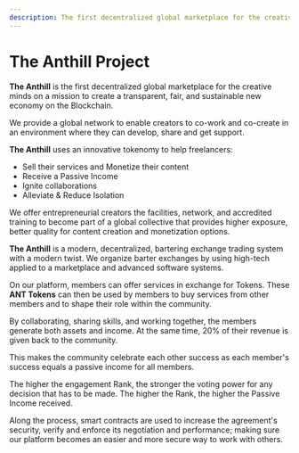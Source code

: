 ```yaml
---
description: The first decentralized global marketplace for the creative minds
---
```


# The Anthill Project

**The Anthill** is the first decentralized global marketplace for the creative minds on a mission to create a transparent, fair, and sustainable new economy on the Blockchain.

We provide a global network to enable creators to co-work and co-create in an environment where they can develop, share and get support.

**The Anthill** uses an innovative tokenomy to help freelancers:

* Sell their services and Monetize their content
* Receive a Passive Income
* Ignite collaborations
* Alleviate & Reduce Isolation

We offer entrepreneurial creators the facilities, network, and accredited training to become part of a global collective that provides higher exposure, better quality for content creation and monetization options.

**The Anthill** is a modern, decentralized, bartering exchange trading system with a modern twist. We organize barter exchanges by using high-tech applied to a marketplace and advanced software systems.

On our platform, members can offer services in exchange for Tokens. These **ANT Tokens** can then be used by members to buy services from other members and to shape their role within the community.

By collaborating, sharing skills, and working together, the members generate both assets and income. At the same time, 20% of their revenue is given back to the community.

This makes the community celebrate each other success as each member's success equals a passive income for all members.

The higher the engagement Rank, the stronger the voting power for any decision that has to be made. The higher the Rank, the higher the Passive Income received.

Along the process, smart contracts are used to increase the agreement's security, verify and enforce its negotiation and performance; making sure our platform becomes an easier and more secure way to work with others.

